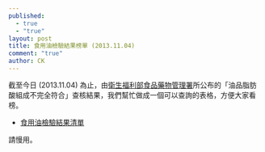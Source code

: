 ```yaml
---
published: 
  - true
  - "true"
layout: post
title: 食用油檢驗結果榜單 (2013.11.04)
comment: "true"
author: CK
---
```


截至今日 (2013.11.04) 為止，由[衛生福利部食品藥物管理署](http://www.fda.gov.tw/tc/site.aspx?sid=3693)所公布的「油品脂肪酸組成不完全符合」查核結果，我們幫忙做成一個可以查詢的表格，方便大家看榜。

- [食用油檢驗結果清單](https://docs.google.com/spreadsheet/ccc?key=0Av429gOA1lgzdDRaWFg1aTJ3UnJ3MktVbWd0WjF4c3c&usp=sharing) 

請慢用。